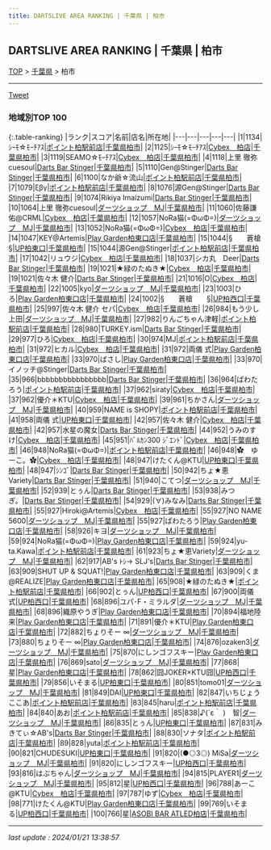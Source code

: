 ```yaml
---
title: DARTSLIVE AREA RANKING | 千葉県 | 柏市
---
```

## DARTSLIVE AREA RANKING | 千葉県 | 柏市

[TOP](/darts/rank/) > [千葉県](/darts/rank/千葉県/) > 柏市

___

<a href="https://twitter.com/share?ref_src=twsrc%5Etfw" data-text="DARTSLIVE AREA RANKING | 千葉県柏市" class="twitter-share-button" data-via="DARTSLIVE" data-hashtags="DARTSLIVE" data-related="DARTSLIVE" data-show-count="false">Tweet</a>

### 地域別TOP 100

{:.table-ranking}
|ランク|スコア|名前|店名|所在地|
|---|---|---|---|---|
|1|1134|ｼｰﾓ☆ﾓｰﾁｱｽ|<a href="https://search.dartslive.com/jp/shop/237b645a7cd515b30d9b047a20a7ba1e">ポイント柏駅前店</a>|<a href="/darts/rank/千葉県/柏市">千葉県柏市</a>|
|2|1125|ｼｰﾓ☆ﾓｰﾁｱｽ|<a href="https://search.dartslive.com/jp/shop/22e2b520234a3ded790ab824ce8730e5">Cybex　柏店</a>|<a href="/darts/rank/千葉県/柏市">千葉県柏市</a>|
|3|1119|SEAMO☆ﾓｰﾁｱｽ|<a href="https://search.dartslive.com/jp/shop/22e2b520234a3ded790ab824ce8730e5">Cybex　柏店</a>|<a href="/darts/rank/千葉県/柏市">千葉県柏市</a>|
|4|1118|上里 徹弥cuesoul|<a href="https://search.dartslive.com/jp/shop/7e44c998b7dc31e60d9b047a20a7ba1e">Darts Bar Stinger</a>|<a href="/darts/rank/千葉県/柏市">千葉県柏市</a>|
|5|1110|Gen@Stinger|<a href="https://search.dartslive.com/jp/shop/7e44c998b7dc31e60d9b047a20a7ba1e">Darts Bar Stinger</a>|<a href="/darts/rank/千葉県/柏市">千葉県柏市</a>|
|6|1100|なか爺☆流山|<a href="https://search.dartslive.com/jp/shop/237b645a7cd515b30d9b047a20a7ba1e">ポイント柏駅前店</a>|<a href="/darts/rank/千葉県/柏市">千葉県柏市</a>|
|7|1079|ξβγ|<a href="https://search.dartslive.com/jp/shop/237b645a7cd515b30d9b047a20a7ba1e">ポイント柏駅前店</a>|<a href="/darts/rank/千葉県/柏市">千葉県柏市</a>|
|8|1076|源Gen@Stinger|<a href="https://search.dartslive.com/jp/shop/7e44c998b7dc31e60d9b047a20a7ba1e">Darts Bar Stinger</a>|<a href="/darts/rank/千葉県/柏市">千葉県柏市</a>|
|9|1074|Rikiya Imaizumi|<a href="https://search.dartslive.com/jp/shop/7e44c998b7dc31e60d9b047a20a7ba1e">Darts Bar Stinger</a>|<a href="/darts/rank/千葉県/柏市">千葉県柏市</a>|
|10|1064|上里 徹弥cuesoul|<a href="https://search.dartslive.com/jp/shop/4e69d05bbc7382270d9b047a20a7ba1e">ダーツショップ　MJ</a>|<a href="/darts/rank/千葉県/柏市">千葉県柏市</a>|
|11|1060|佐藤謙佑@CRML|<a href="https://search.dartslive.com/jp/shop/22e2b520234a3ded790ab824ce8730e5">Cybex　柏店</a>|<a href="/darts/rank/千葉県/柏市">千葉県柏市</a>|
|12|1057|NoRa猫(=ΦωΦ=)|<a href="https://search.dartslive.com/jp/shop/4e69d05bbc7382270d9b047a20a7ba1e">ダーツショップ　MJ</a>|<a href="/darts/rank/千葉県/柏市">千葉県柏市</a>|
|13|1052|NoRa猫(=ΦωΦ=)|<a href="https://search.dartslive.com/jp/shop/22e2b520234a3ded790ab824ce8730e5">Cybex　柏店</a>|<a href="/darts/rank/千葉県/柏市">千葉県柏市</a>|
|14|1047|KEY@Artemis|<a href="https://search.dartslive.com/jp/shop/e6a755e302ba4762a3f63593b5358cc4">Play Garden柏東口店</a>|<a href="/darts/rank/千葉県/柏市">千葉県柏市</a>|
|15|1044|§　　蒼槍　　§|<a href="https://search.dartslive.com/jp/shop/bf491dec7d66c964a3f63593b5358cc4">UP柏東口</a>|<a href="/darts/rank/千葉県/柏市">千葉県柏市</a>|
|15|1044|源Gen@Stinger|<a href="https://search.dartslive.com/jp/shop/237b645a7cd515b30d9b047a20a7ba1e">ポイント柏駅前店</a>|<a href="/darts/rank/千葉県/柏市">千葉県柏市</a>|
|17|1042|リュウジ|<a href="https://search.dartslive.com/jp/shop/22e2b520234a3ded790ab824ce8730e5">Cybex　柏店</a>|<a href="/darts/rank/千葉県/柏市">千葉県柏市</a>|
|18|1037|シカ丸　Deer|<a href="https://search.dartslive.com/jp/shop/7e44c998b7dc31e60d9b047a20a7ba1e">Darts Bar Stinger</a>|<a href="/darts/rank/千葉県/柏市">千葉県柏市</a>|
|19|1021|★緑のたぬき★|<a href="https://search.dartslive.com/jp/shop/22e2b520234a3ded790ab824ce8730e5">Cybex　柏店</a>|<a href="/darts/rank/千葉県/柏市">千葉県柏市</a>|
|19|1021|佐々木 健介|<a href="https://search.dartslive.com/jp/shop/7e44c998b7dc31e60d9b047a20a7ba1e">Darts Bar Stinger</a>|<a href="/darts/rank/千葉県/柏市">千葉県柏市</a>|
|21|1016|O|<a href="https://search.dartslive.com/jp/shop/22e2b520234a3ded790ab824ce8730e5">Cybex　柏店</a>|<a href="/darts/rank/千葉県/柏市">千葉県柏市</a>|
|22|1005|kyo|<a href="https://search.dartslive.com/jp/shop/4e69d05bbc7382270d9b047a20a7ba1e">ダーツショップ　MJ</a>|<a href="/darts/rank/千葉県/柏市">千葉県柏市</a>|
|23|1003|ひろ|<a href="https://search.dartslive.com/jp/shop/e6a755e302ba4762a3f63593b5358cc4">Play Garden柏東口店</a>|<a href="/darts/rank/千葉県/柏市">千葉県柏市</a>|
|24|1002|§　　蒼槍　　§|<a href="https://search.dartslive.com/jp/shop/097230f9c5c23872774c926eb736cb5a">UP柏西口</a>|<a href="/darts/rank/千葉県/柏市">千葉県柏市</a>|
|25|997|佐々木 健介 セパ|<a href="https://search.dartslive.com/jp/shop/22e2b520234a3ded790ab824ce8730e5">Cybex　柏店</a>|<a href="/darts/rank/千葉県/柏市">千葉県柏市</a>|
|26|984|もう少し上田|<a href="https://search.dartslive.com/jp/shop/4e69d05bbc7382270d9b047a20a7ba1e">ダーツショップ　MJ</a>|<a href="/darts/rank/千葉県/柏市">千葉県柏市</a>|
|27|982|りんごちゃん津軽|<a href="https://search.dartslive.com/jp/shop/237b645a7cd515b30d9b047a20a7ba1e">ポイント柏駅前店</a>|<a href="/darts/rank/千葉県/柏市">千葉県柏市</a>|
|28|980|TURKEY.ism|<a href="https://search.dartslive.com/jp/shop/7e44c998b7dc31e60d9b047a20a7ba1e">Darts Bar Stinger</a>|<a href="/darts/rank/千葉県/柏市">千葉県柏市</a>|
|29|977|ひろ|<a href="https://search.dartslive.com/jp/shop/22e2b520234a3ded790ab824ce8730e5">Cybex　柏店</a>|<a href="/darts/rank/千葉県/柏市">千葉県柏市</a>|
|30|974|MJ|<a href="https://search.dartslive.com/jp/shop/237b645a7cd515b30d9b047a20a7ba1e">ポイント柏駅前店</a>|<a href="/darts/rank/千葉県/柏市">千葉県柏市</a>|
|31|972|ヒカル|<a href="https://search.dartslive.com/jp/shop/22e2b520234a3ded790ab824ce8730e5">Cybex　柏店</a>|<a href="/darts/rank/千葉県/柏市">千葉県柏市</a>|
|31|972|両儀 式|<a href="https://search.dartslive.com/jp/shop/e6a755e302ba4762a3f63593b5358cc4">Play Garden柏東口店</a>|<a href="/darts/rank/千葉県/柏市">千葉県柏市</a>|
|33|970|ばさし|<a href="https://search.dartslive.com/jp/shop/e6a755e302ba4762a3f63593b5358cc4">Play Garden柏東口店</a>|<a href="/darts/rank/千葉県/柏市">千葉県柏市</a>|
|33|970|イノッチ@Stinger|<a href="https://search.dartslive.com/jp/shop/7e44c998b7dc31e60d9b047a20a7ba1e">Darts Bar Stinger</a>|<a href="/darts/rank/千葉県/柏市">千葉県柏市</a>|
|35|966|bbbbbbbbbbbbbbbb|<a href="https://search.dartslive.com/jp/shop/7e44c998b7dc31e60d9b047a20a7ba1e">Darts Bar Stinger</a>|<a href="/darts/rank/千葉県/柏市">千葉県柏市</a>|
|36|964|ぱわたろう|<a href="https://search.dartslive.com/jp/shop/237b645a7cd515b30d9b047a20a7ba1e">ポイント柏駅前店</a>|<a href="/darts/rank/千葉県/柏市">千葉県柏市</a>|
|37|962|siraty|<a href="https://search.dartslive.com/jp/shop/22e2b520234a3ded790ab824ce8730e5">Cybex　柏店</a>|<a href="/darts/rank/千葉県/柏市">千葉県柏市</a>|
|37|962|優介＊KTU|<a href="https://search.dartslive.com/jp/shop/22e2b520234a3ded790ab824ce8730e5">Cybex　柏店</a>|<a href="/darts/rank/千葉県/柏市">千葉県柏市</a>|
|39|961|ちかさん|<a href="https://search.dartslive.com/jp/shop/4e69d05bbc7382270d9b047a20a7ba1e">ダーツショップ　MJ</a>|<a href="/darts/rank/千葉県/柏市">千葉県柏市</a>|
|40|959|NAME is SHOPY|<a href="https://search.dartslive.com/jp/shop/237b645a7cd515b30d9b047a20a7ba1e">ポイント柏駅前店</a>|<a href="/darts/rank/千葉県/柏市">千葉県柏市</a>|
|41|958|両儀 式|<a href="https://search.dartslive.com/jp/shop/bf491dec7d66c964a3f63593b5358cc4">UP柏東口</a>|<a href="/darts/rank/千葉県/柏市">千葉県柏市</a>|
|42|957|佐々木 健介|<a href="https://search.dartslive.com/jp/shop/22e2b520234a3ded790ab824ce8730e5">Cybex　柏店</a>|<a href="/darts/rank/千葉県/柏市">千葉県柏市</a>|
|42|957|水星の魔女|<a href="https://search.dartslive.com/jp/shop/7e44c998b7dc31e60d9b047a20a7ba1e">Darts Bar Stinger</a>|<a href="/darts/rank/千葉県/柏市">千葉県柏市</a>|
|44|952|うみのすけ|<a href="https://search.dartslive.com/jp/shop/22e2b520234a3ded790ab824ce8730e5">Cybex　柏店</a>|<a href="/darts/rank/千葉県/柏市">千葉県柏市</a>|
|45|951|ﾊﾞﾙｶﾝ300 ｼﾞｴﾝﾄﾞ|<a href="https://search.dartslive.com/jp/shop/22e2b520234a3ded790ab824ce8730e5">Cybex　柏店</a>|<a href="/darts/rank/千葉県/柏市">千葉県柏市</a>|
|46|948|NoRa猫(=ΦωΦ=)|<a href="https://search.dartslive.com/jp/shop/237b645a7cd515b30d9b047a20a7ba1e">ポイント柏駅前店</a>|<a href="/darts/rank/千葉県/柏市">千葉県柏市</a>|
|46|948|✿　ゆーこ。✿|<a href="https://search.dartslive.com/jp/shop/22e2b520234a3ded790ab824ce8730e5">Cybex　柏店</a>|<a href="/darts/rank/千葉県/柏市">千葉県柏市</a>|
|48|947|けたくん@KTU|<a href="https://search.dartslive.com/jp/shop/bf491dec7d66c964a3f63593b5358cc4">UP柏東口</a>|<a href="/darts/rank/千葉県/柏市">千葉県柏市</a>|
|48|947|ｼﾝｺﾞ|<a href="https://search.dartslive.com/jp/shop/7e44c998b7dc31e60d9b047a20a7ba1e">Darts Bar Stinger</a>|<a href="/darts/rank/千葉県/柏市">千葉県柏市</a>|
|50|942|ちょ★恵Variety|<a href="https://search.dartslive.com/jp/shop/7e44c998b7dc31e60d9b047a20a7ba1e">Darts Bar Stinger</a>|<a href="/darts/rank/千葉県/柏市">千葉県柏市</a>|
|51|940|こてつ|<a href="https://search.dartslive.com/jp/shop/4e69d05bbc7382270d9b047a20a7ba1e">ダーツショップ　MJ</a>|<a href="/darts/rank/千葉県/柏市">千葉県柏市</a>|
|52|939|とぅん|<a href="https://search.dartslive.com/jp/shop/7e44c998b7dc31e60d9b047a20a7ba1e">Darts Bar Stinger</a>|<a href="/darts/rank/千葉県/柏市">千葉県柏市</a>|
|53|938|みつぎ。|<a href="https://search.dartslive.com/jp/shop/7e44c998b7dc31e60d9b047a20a7ba1e">Darts Bar Stinger</a>|<a href="/darts/rank/千葉県/柏市">千葉県柏市</a>|
|54|929|(∀)みなみ|<a href="https://search.dartslive.com/jp/shop/7e44c998b7dc31e60d9b047a20a7ba1e">Darts Bar Stinger</a>|<a href="/darts/rank/千葉県/柏市">千葉県柏市</a>|
|55|927|Hiroki@Artemis|<a href="https://search.dartslive.com/jp/shop/22e2b520234a3ded790ab824ce8730e5">Cybex　柏店</a>|<a href="/darts/rank/千葉県/柏市">千葉県柏市</a>|
|55|927|NO NAME 5600|<a href="https://search.dartslive.com/jp/shop/4e69d05bbc7382270d9b047a20a7ba1e">ダーツショップ　MJ</a>|<a href="/darts/rank/千葉県/柏市">千葉県柏市</a>|
|55|927|ぱわたろう|<a href="https://search.dartslive.com/jp/shop/e6a755e302ba4762a3f63593b5358cc4">Play Garden柏東口店</a>|<a href="/darts/rank/千葉県/柏市">千葉県柏市</a>|
|58|926|キヨ|<a href="https://search.dartslive.com/jp/shop/4e69d05bbc7382270d9b047a20a7ba1e">ダーツショップ　MJ</a>|<a href="/darts/rank/千葉県/柏市">千葉県柏市</a>|
|59|924|NoRa猫(=ΦωΦ=)|<a href="https://search.dartslive.com/jp/shop/e6a755e302ba4762a3f63593b5358cc4">Play Garden柏東口店</a>|<a href="/darts/rank/千葉県/柏市">千葉県柏市</a>|
|59|924|yu-ta.Kawa|<a href="https://search.dartslive.com/jp/shop/237b645a7cd515b30d9b047a20a7ba1e">ポイント柏駅前店</a>|<a href="/darts/rank/千葉県/柏市">千葉県柏市</a>|
|61|923|ちょ★恵Variety|<a href="https://search.dartslive.com/jp/shop/4e69d05bbc7382270d9b047a20a7ba1e">ダーツショップ　MJ</a>|<a href="/darts/rank/千葉県/柏市">千葉県柏市</a>|
|62|917|AB&#x27;s ﾄｼ→ SLJ&#x27;s|<a href="https://search.dartslive.com/jp/shop/7e44c998b7dc31e60d9b047a20a7ba1e">Darts Bar Stinger</a>|<a href="/darts/rank/千葉県/柏市">千葉県柏市</a>|
|63|909|SHUT UP &amp; SQUAT!|<a href="https://search.dartslive.com/jp/shop/e6a755e302ba4762a3f63593b5358cc4">Play Garden柏東口店</a>|<a href="/darts/rank/千葉県/柏市">千葉県柏市</a>|
|63|909|くま@REALIZE|<a href="https://search.dartslive.com/jp/shop/e6a755e302ba4762a3f63593b5358cc4">Play Garden柏東口店</a>|<a href="/darts/rank/千葉県/柏市">千葉県柏市</a>|
|65|908|★緑のたぬき★|<a href="https://search.dartslive.com/jp/shop/237b645a7cd515b30d9b047a20a7ba1e">ポイント柏駅前店</a>|<a href="/darts/rank/千葉県/柏市">千葉県柏市</a>|
|66|902|とぅん|<a href="https://search.dartslive.com/jp/shop/097230f9c5c23872774c926eb736cb5a">UP柏西口</a>|<a href="/darts/rank/千葉県/柏市">千葉県柏市</a>|
|67|900|両儀 式|<a href="https://search.dartslive.com/jp/shop/097230f9c5c23872774c926eb736cb5a">UP柏西口</a>|<a href="/darts/rank/千葉県/柏市">千葉県柏市</a>|
|68|896|ユパ･F・ミラルダ|<a href="https://search.dartslive.com/jp/shop/4e69d05bbc7382270d9b047a20a7ba1e">ダーツショップ　MJ</a>|<a href="/darts/rank/千葉県/柏市">千葉県柏市</a>|
|68|896|織原やうぎ|<a href="https://search.dartslive.com/jp/shop/e6a755e302ba4762a3f63593b5358cc4">Play Garden柏東口店</a>|<a href="/darts/rank/千葉県/柏市">千葉県柏市</a>|
|70|894|福地陸来|<a href="https://search.dartslive.com/jp/shop/e6a755e302ba4762a3f63593b5358cc4">Play Garden柏東口店</a>|<a href="/darts/rank/千葉県/柏市">千葉県柏市</a>|
|71|891|優介＊KTU|<a href="https://search.dartslive.com/jp/shop/e6a755e302ba4762a3f63593b5358cc4">Play Garden柏東口店</a>|<a href="/darts/rank/千葉県/柏市">千葉県柏市</a>|
|72|882|ちょりそー ∞|<a href="https://search.dartslive.com/jp/shop/4e69d05bbc7382270d9b047a20a7ba1e">ダーツショップ　MJ</a>|<a href="/darts/rank/千葉県/柏市">千葉県柏市</a>|
|73|880|ちょりそー ∞|<a href="https://search.dartslive.com/jp/shop/e6a755e302ba4762a3f63593b5358cc4">Play Garden柏東口店</a>|<a href="/darts/rank/千葉県/柏市">千葉県柏市</a>|
|74|876|ozaken3|<a href="https://search.dartslive.com/jp/shop/4e69d05bbc7382270d9b047a20a7ba1e">ダーツショップ　MJ</a>|<a href="/darts/rank/千葉県/柏市">千葉県柏市</a>|
|75|870|にしンゴフスキー|<a href="https://search.dartslive.com/jp/shop/e6a755e302ba4762a3f63593b5358cc4">Play Garden柏東口店</a>|<a href="/darts/rank/千葉県/柏市">千葉県柏市</a>|
|76|869|sato|<a href="https://search.dartslive.com/jp/shop/4e69d05bbc7382270d9b047a20a7ba1e">ダーツショップ　MJ</a>|<a href="/darts/rank/千葉県/柏市">千葉県柏市</a>|
|77|868|星|<a href="https://search.dartslive.com/jp/shop/e6a755e302ba4762a3f63593b5358cc4">Play Garden柏東口店</a>|<a href="/darts/rank/千葉県/柏市">千葉県柏市</a>|
|78|862|囧JOKER×KTU囧|<a href="https://search.dartslive.com/jp/shop/097230f9c5c23872774c926eb736cb5a">UP柏西口</a>|<a href="/darts/rank/千葉県/柏市">千葉県柏市</a>|
|79|856|いそまる|<a href="https://search.dartslive.com/jp/shop/bf491dec7d66c964a3f63593b5358cc4">UP柏東口</a>|<a href="/darts/rank/千葉県/柏市">千葉県柏市</a>|
|80|851|tomo01|<a href="https://search.dartslive.com/jp/shop/4e69d05bbc7382270d9b047a20a7ba1e">ダーツショップ　MJ</a>|<a href="/darts/rank/千葉県/柏市">千葉県柏市</a>|
|81|849|DAI|<a href="https://search.dartslive.com/jp/shop/bf491dec7d66c964a3f63593b5358cc4">UP柏東口</a>|<a href="/darts/rank/千葉県/柏市">千葉県柏市</a>|
|82|847|いちじょうここあ|<a href="https://search.dartslive.com/jp/shop/237b645a7cd515b30d9b047a20a7ba1e">ポイント柏駅前店</a>|<a href="/darts/rank/千葉県/柏市">千葉県柏市</a>|
|83|845|haru|<a href="https://search.dartslive.com/jp/shop/237b645a7cd515b30d9b047a20a7ba1e">ポイント柏駅前店</a>|<a href="/darts/rank/千葉県/柏市">千葉県柏市</a>|
|84|840|あお|<a href="https://search.dartslive.com/jp/shop/237b645a7cd515b30d9b047a20a7ba1e">ポイント柏駅前店</a>|<a href="/darts/rank/千葉県/柏市">千葉県柏市</a>|
|85|838|♪(´ε｀ )　智|<a href="https://search.dartslive.com/jp/shop/4e69d05bbc7382270d9b047a20a7ba1e">ダーツショップ　MJ</a>|<a href="/darts/rank/千葉県/柏市">千葉県柏市</a>|
|86|835|とぅん|<a href="https://search.dartslive.com/jp/shop/bf491dec7d66c964a3f63593b5358cc4">UP柏東口</a>|<a href="/darts/rank/千葉県/柏市">千葉県柏市</a>|
|87|831|みきてぃ☆AB&#x27;s|<a href="https://search.dartslive.com/jp/shop/7e44c998b7dc31e60d9b047a20a7ba1e">Darts Bar Stinger</a>|<a href="/darts/rank/千葉県/柏市">千葉県柏市</a>|
|88|830|ソナタ|<a href="https://search.dartslive.com/jp/shop/237b645a7cd515b30d9b047a20a7ba1e">ポイント柏駅前店</a>|<a href="/darts/rank/千葉県/柏市">千葉県柏市</a>|
|89|828|yuta|<a href="https://search.dartslive.com/jp/shop/237b645a7cd515b30d9b047a20a7ba1e">ポイント柏駅前店</a>|<a href="/darts/rank/千葉県/柏市">千葉県柏市</a>|
|90|821|CHUDESUKI|<a href="https://search.dartslive.com/jp/shop/bf491dec7d66c964a3f63593b5358cc4">UP柏東口</a>|<a href="/darts/rank/千葉県/柏市">千葉県柏市</a>|
|91|820|(●◎3◎) MiSa|<a href="https://search.dartslive.com/jp/shop/4e69d05bbc7382270d9b047a20a7ba1e">ダーツショップ　MJ</a>|<a href="/darts/rank/千葉県/柏市">千葉県柏市</a>|
|91|820|にしンゴフスキー|<a href="https://search.dartslive.com/jp/shop/097230f9c5c23872774c926eb736cb5a">UP柏西口</a>|<a href="/darts/rank/千葉県/柏市">千葉県柏市</a>|
|93|816|はぶちゃん|<a href="https://search.dartslive.com/jp/shop/4e69d05bbc7382270d9b047a20a7ba1e">ダーツショップ　MJ</a>|<a href="/darts/rank/千葉県/柏市">千葉県柏市</a>|
|94|815|PLAYER1|<a href="https://search.dartslive.com/jp/shop/4e69d05bbc7382270d9b047a20a7ba1e">ダーツショップ　MJ</a>|<a href="/darts/rank/千葉県/柏市">千葉県柏市</a>|
|95|812|星|<a href="https://search.dartslive.com/jp/shop/097230f9c5c23872774c926eb736cb5a">UP柏西口</a>|<a href="/darts/rank/千葉県/柏市">千葉県柏市</a>|
|96|788|あーこ@KTU|<a href="https://search.dartslive.com/jp/shop/22e2b520234a3ded790ab824ce8730e5">Cybex　柏店</a>|<a href="/darts/rank/千葉県/柏市">千葉県柏市</a>|
|97|787|ゆず|<a href="https://search.dartslive.com/jp/shop/22e2b520234a3ded790ab824ce8730e5">Cybex　柏店</a>|<a href="/darts/rank/千葉県/柏市">千葉県柏市</a>|
|98|771|けたくん@KTU|<a href="https://search.dartslive.com/jp/shop/e6a755e302ba4762a3f63593b5358cc4">Play Garden柏東口店</a>|<a href="/darts/rank/千葉県/柏市">千葉県柏市</a>|
|99|769|いそまる|<a href="https://search.dartslive.com/jp/shop/097230f9c5c23872774c926eb736cb5a">UP柏西口</a>|<a href="/darts/rank/千葉県/柏市">千葉県柏市</a>|
|100|766|星|<a href="https://search.dartslive.com/jp/shop/6dd1af09889a99840d9b047a20a7ba1e">ASOBI BAR ATLED柏店</a>|<a href="/darts/rank/千葉県/柏市">千葉県柏市</a>|



___

_last update : 2024/01/21 13:38:57_


<script src="https://cdnjs.cloudflare.com/ajax/libs/jquery/3.6.1/jquery.min.js" integrity="sha512-aVKKRRi/Q/YV+4mjoKBsE4x3H+BkegoM/em46NNlCqNTmUYADjBbeNefNxYV7giUp0VxICtqdrbqU7iVaeZNXA==" crossorigin="anonymous" referrerpolicy="no-referrer"></script>
<script src="https://cdnjs.cloudflare.com/ajax/libs/jquery.tablesorter/2.31.3/js/jquery.tablesorter.min.js" integrity="sha512-qzgd5cYSZcosqpzpn7zF2ZId8f/8CHmFKZ8j7mU4OUXTNRd5g+ZHBPsgKEwoqxCtdQvExE5LprwwPAgoicguNg==" crossorigin="anonymous" referrerpolicy="no-referrer"></script>
<link rel="stylesheet" href="https://cdnjs.cloudflare.com/ajax/libs/jquery.tablesorter/2.31.3/css/theme.default.min.css" integrity="sha512-wghhOJkjQX0Lh3NSWvNKeZ0ZpNn+SPVXX1Qyc9OCaogADktxrBiBdKGDoqVUOyhStvMBmJQ8ZdMHiR3wuEq8+w==" crossorigin="anonymous" referrerpolicy="no-referrer" />
<script>
$(function() {
    $(".table-ranking").tablesorter({sortList:[[0, 0]]});
});
</script>

<script async src="https://platform.twitter.com/widgets.js" charset="utf-8"></script>